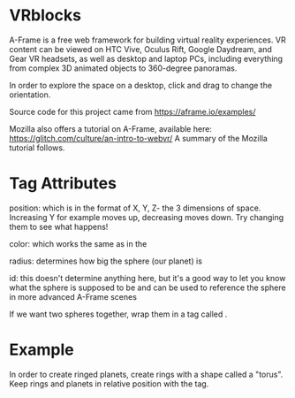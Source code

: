 # VRblocks

A-Frame is a free web framework for building virtual reality experiences. VR content can be viewed on HTC Vive, Oculus Rift, Google Daydream, and Gear VR headsets, 
as well as desktop and laptop PCs, including everything from complex 3D animated objects to 360-degree panoramas.

In order to explore the space on a desktop, click and drag to change the orientation. 

Source code for this project came from https://aframe.io/examples/ 

Mozilla also offers a tutorial on A-Frame, available here: https://glitch.com/culture/an-intro-to-webvr/
A summary of the Mozilla tutorial follows.

# Tag Attributes

position: which is in the format of X, Y, Z- the 3 dimensions of space. Increasing Y for example moves up, decreasing moves down. Try changing them to see what happens!

color: which works the same as in the <a-sky>
  
radius: determines how big the sphere (our planet) is

id: this doesn't determine anything here, but it's a good way to let you know what the sphere is supposed to be and can be used to reference the sphere in more advanced A-Frame scenes

If we want two spheres together, wrap them in a tag called <a-entity>. 

# Example
In order to create ringed planets, create rings with a shape called a "torus". Keep rings and planets in relative position with the <a-entity> tag.
  
 
